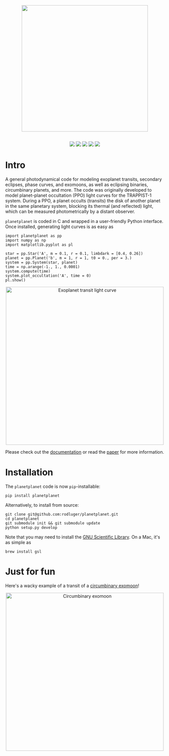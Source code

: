 <div align="center">
<img src="https://rodluger.github.io/planetplanet/_images/title.gif" width="400px">
</img>
<br/><br/>
<p><a href="https://travis-ci.org/rodluger/planetplanet"><img src="https://travis-ci.org/rodluger/planetplanet.svg?branch=master"/></a>
<a href="http://dx.doi.org/10.5281/zenodo.997391"><img src="https://img.shields.io/badge/doi-zenodo-568AB8.svg?style=flat"/></a>
<a href="https://raw.githubusercontent.com/rodluger/planetplanet/master/LICENSE?token=AI5FKxGMJTv55h2EE_AuXW2gofnIaRDeks5Zm0unwA%3D%3D"><img src="https://img.shields.io/badge/license-GPL-a2a2a2.svg?style=flat"/></a>
<a href="https://rodluger.github.io/planetplanet/PPOs.pdf"><img src="https://img.shields.io/badge/read-the_paper-fd7709.svg?style=flat"/></a>
<a href="https://rodluger.github.io/planetplanet/index.html"><img src="https://img.shields.io/badge/read-the_docs-AF5891.svg?style=flat"/></a>
</p>
</div>

# Intro
A general photodynamical code for modeling exoplanet transits, secondary eclipses, phase curves, and exomoons, as well as eclipsing binaries, circumbinary planets, and more. The code was originally developed to model planet-planet occultation (PPO) light curves for the TRAPPIST-1 system. During a PPO, a planet
occults (transits) the disk of another planet in the same planetary system, blocking its thermal
(and reflected) light, which can be measured photometrically by a distant observer.

`planetplanet` is coded in C and wrapped in a user-friendly Python interface. Once installed, generating light curves is as easy as

```
import planetplanet as pp
import numpy as np
import matplotlib.pyplot as pl

star = pp.Star('A', m = 0.1, r = 0.1, limbdark = [0.4, 0.26])
planet = pp.Planet('b', m = 1, r = 1, t0 = 0., per = 3.)
system = pp.System(star, planet)
time = np.arange(-1., 1., 0.0001)
system.compute(time)
system.plot_occultation('A', time = 0)
pl.show()
```

<div align="center">
<img src="https://rodluger.github.io/misc/transit.gif" alt="Exoplanet transit light curve" width="500px">
</div>

Please check out the [documentation](https://rodluger.github.io/planetplanet/ndex.html) or read the [paper](https://rodluger.github.io/planetplanet/PPOs.pdf) for more information.

# Installation
The `planetplanet` code is now `pip`-installable:

```
pip install planetplanet
```

Alternatively, to install from source:

```
git clone git@github.com:rodluger/planetplanet.git
cd planetplanet
git submodule init && git submodule update
python setup.py develop
```

Note that you may need to install the [GNU Scientific Library](https://www.gnu.org/software/gsl/). On a Mac, it's as simple as

```
brew install gsl
```

# Just for fun
Here's a wacky example of a transit of a [circumbinary exomoon](https://github.com/rodluger/planetplanet/blob/master/scripts/circumbinary_exomoon.py)!

<div align="center">
<img src="https://rodluger.github.io/misc/cbexomoon.gif" alt="Circumbinary exomoon" width="500px">
</div>
